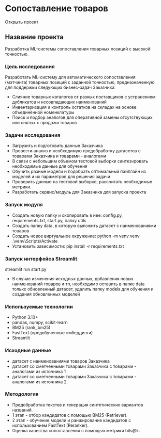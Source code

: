 # Сопоставление товаров
[Открыть проект](Matching_for_VINK.html)
## Название проекта
  Разработка ML-системы сопоставления товарных позиций с высокой точностью.
### Цель исследования
  Разработать ML-систему для автоматического сопоставления (мэтчинга) товарных позиций с заданной точностью, предназначенную для поддержки следующих бизнес-задач Заказчика:
  - Слияние товарных каталогов от разных поставщиков с устранением дубликатов и несовпадающих наименований
  - Инвентаризация и контроль остатков на складах на основе объединённой номенклатуры
  - Поиск и подбор аналогов для оперативной замены отсутствующих или снятых с продажи товаров
### Задачи исследования
- Загрузить и подготовить данные Заказчика
- Провести анализ и необходимую предобработку датасетов с товарами Заказчика и товарами - аналогами
- В связи с небольшим объемом тестовой выборки синтезировать необходимые данные для обучения
- Обучить разные модели и подобрать оптимальный пайплайн из моделей и их параметров для решения задачи
- Проверить данные на тестовой выборке, рассчитать необходимые метрики.
- Разработать сервис/модуль для Заказчика для запуска проекта
### Запуск модуля
- Создать новую папку и скопировать в нее: config.py, requirements.txt, start.py, папку utils
- Создать папку data, в которую выложить датасет с наименованиями товаров
- Создать новое виртуальное окружение: 
  python -m venv venv
  .\venv\Scripts\Activate
- Установить зависимости:
  pip install -r requirements.txt
### Запуск интерфейса Streamlit
streamlit run start.py
- В случае изменения исходных данных, добавления новых наименований товаров и тп, необходимо оставить в папке data только обновленный датасет, удалить папку models для обучения и создания обновленных моделей
### Используемые технологии
- Python 3.10+
- pandas, numpy, scikit-learn
- BM25 (rank_bm25)
- FastText (предобученные эмбеддинги)
- Streamlit
### Исходные данные
- датасет с наименованиями товаров Заказчика
- датасет со сметченными товарами Заказчика с товарами - аналогами из источника 1
- датасет со сметченными товарами Заказчика с товарами - аналогами из источника 2
### Методология
- Предобработка текстов и генерация синтетических вариантов названий.
- 1 этап - отбор кандидатов с помощью BM25 (Retriever).
- 2 этап - обучение модели и ранжирование кандидатов с использованием FastText (Reranker).
- Оценка качества сопоставления с помощью метрики hits@k.
